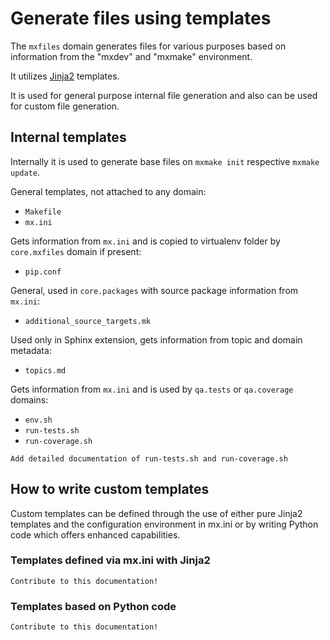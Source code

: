 # Generate files using templates

The `mxfiles` domain generates files for various purposes based on information from the "mxdev" and "mxmake" environment.

It utilizes [Jinja2]() templates.

It is used for general purpose internal file generation and also can be used for custom file generation.

## Internal templates

Internally it is used to generate base files on `mxmake init` respective `mxmake update`.

General templates, not attached to any domain:

- `Makefile`
- `mx.ini`

Gets information from `mx.ini` and is copied to virtualenv folder by `core.mxfiles` domain if present:
- `pip.conf`

General, used in `core.packages` with source package information from `mx.ini`:
- `additional_source_targets.mk`

Used only in Sphinx extension, gets information from topic and domain metadata:
- `topics.md`

Gets information from `mx.ini` and is used by `qa.tests` or `qa.coverage` domains:
- `env.sh`
- `run-tests.sh`
- `run-coverage.sh`

```{todo}
Add detailed documentation of run-tests.sh and run-coverage.sh
```

## How to write custom templates

Custom templates can be defined through the use of either pure Jinja2 templates and the configuration environment in mx.ini or by writing Python code which offers enhanced capabilities.

### Templates defined via mx.ini with Jinja2

```{todo}
Contribute to this documentation!
```

### Templates based on Python code

```{todo}
Contribute to this documentation!
```
